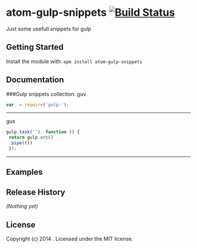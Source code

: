 # atom-gulp-snippets [![Build Status](https://secure.travis-ci.org/manolenso/atom-gulp-snippets.png?branch=master)](http://travis-ci.org/manolenso/atom-gulp-snippets)

Just some usefull snippets for gulp

## Getting Started
Install the module with: `apm install atom-gulp-snippets`

## Documentation
###Gulp snippets collection:
guv
```js
var  = require('gulp-');
```
---
gus
```js
gulp.task(''), function () {
 return gulp.src()
 .pipe(())
 });
```
---
## Examples



## Release History
_(Nothing yet)_

## License
Copyright (c) 2014 . Licensed under the MIT license.
